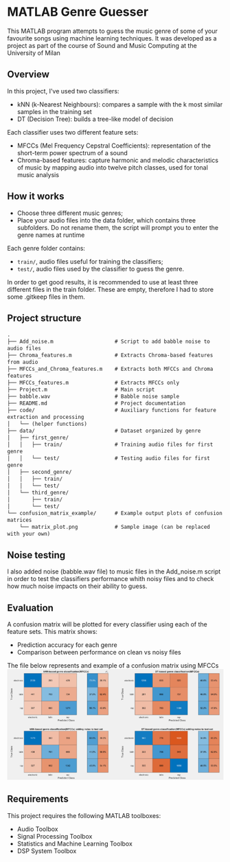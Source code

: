# MATLAB Genre Guesser

This MATLAB program attempts to guess the music genre of some of your favourite songs using machine learning techniques. It was developed as a project as part of the course of Sound and Music Computing at the University of Milan

## Overview
In this project, I've used two classifiers:
 - kNN (k-Nearest Neighbours): compares a sample with the k most similar samples in the training set
 - DT (Decision Tree): builds a tree-like model of decision

Each classifier uses two different feature sets:
- MFCCs (Mel Frequency Cepstral Coefficients): representation of the short-term power spectrum of a sound
- Chroma-based features: capture harmonic and melodic characteristics of music by mapping audio into twelve pitch classes, used for tonal music analysis

## How it works
- Choose three different music genres;
- Place your audio files into the data folder, which contains three subfolders. Do not rename them, the script will prompt you to enter the genre names at runtime

Each genre folder contains:
- ```train/```, audio files useful for training the classifiers;
- ```test/```, audio files used by the classifier to guess the genre.

In order to get good results, it is recommended to use at least three different files in the train folder. These are empty, therefore I had to store some .gitkeep files in them.

## Project structure
```
.
├── Add_noise.m                    # Script to add babble noise to audio files
├── Chroma_features.m              # Extracts Chroma-based features from audio
├── MFCCs_and_Chroma_features.m    # Extracts both MFCCs and Chroma features
├── MFCCs_features.m               # Extracts MFCCs only
├── Project.m                      # Main script
├── babble.wav                     # Babble noise sample
├── README.md                      # Project documentation
├── code/                          # Auxiliary functions for feature extraction and processing
│   └── (helper functions)
├── data/                          # Dataset organized by genre
│   ├── first_genre/
│   │   ├── train/                 # Training audio files for first genre
│   │   └── test/                  # Testing audio files for first genre
│   ├── second_genre/
│   │   ├── train/
│   │   └── test/
│   └── third_genre/
│       ├── train/
│       └── test/
└── confusion_matrix_example/      # Example output plots of confusion matrices
    └── matrix_plot.png            # Sample image (can be replaced with your own)
```

## Noise testing
I also added noise (babble.wav file) to music files in the Add_noise.m script in order to test the classifiers performance whith noisy files and to check how much noise impacts on their ability to guess.

## Evaluation
A confusion matrix will be plotted for every classifier using each of the feature sets. This matrix shows:
- Prediction accuracy for each genre
- Comparison between performance on clean vs noisy files

The file below represents and example of a confusion matrix using MFCCs
![Confusion matrix](confusion_matrix_example/matrix_plot.png)

## Requirements
This project requires the following MATLAB toolboxes:
- Audio Toolbox
- Signal Processing Toolbox
- Statistics and Machine Learning Toolbox
- DSP System Toolbox
